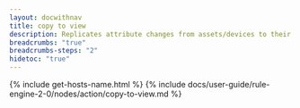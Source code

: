 ```yaml
---
layout: docwithnav
title: copy to view
description: Replicates attribute changes from assets/devices to their associated entity views.
breadcrumbs: "true"
breadcrumbs-steps: "2"
hidetoc: "true"
---
```


{% include get-hosts-name.html %}
{% include docs/user-guide/rule-engine-2-0/nodes/action/copy-to-view.md %}
